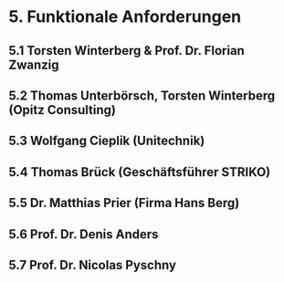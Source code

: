 # 5. Funktionale Anforderungen

## 5.1 Torsten Winterberg & Prof. Dr. Florian Zwanzig




## 5.2 Thomas Unterbörsch, Torsten Winterberg (Opitz Consulting)



## 5.3 Wolfgang Cieplik (Unitechnik)




## 5.4 Thomas Brück (Geschäftsführer STRIKO)




## 5.5 Dr. Matthias Prier (Firma Hans Berg)



## 5.6 Prof. Dr. Denis Anders




## 5.7 Prof. Dr. Nicolas Pyschny

